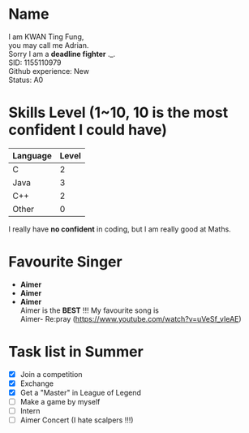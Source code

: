 # Name
I am KWAN Ting Fung,  
you may call me Adrian.  
Sorry I am a **deadline fighter** ._.   
SID: 1155110979   
Github experience: New    
Status: A0  

# Skills Level  (1~10, 10 is the most confident I could have)
Language | Level
------------ | -------------
C | 2
Java | 3
C++ | 2
Other | 0 

I really have **no confident** in coding, but I am really good at Maths.

# Favourite Singer
* **Aimer**
* **Aimer**
* **Aimer**  
Aimer is the **BEST** !!! 
My favourite song is  
Aimer- Re:pray (https://www.youtube.com/watch?v=uVeSf_vIeAE)

# Task list in Summer
- [x] Join a competition
- [X] Exchange
- [X] Get a "Master" in League of Legend
- [ ] Make a game by myself
- [ ] Intern
- [ ] Aimer Concert  (I hate scalpers !!!)
